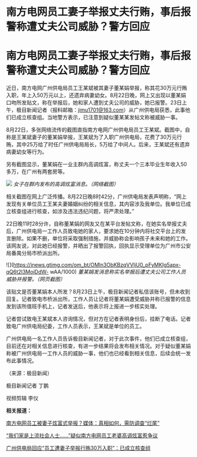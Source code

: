 # 南方电网员工妻子举报丈夫行贿，事后报警称遭丈夫公司威胁？警方回应

# 南方电网员工妻子举报丈夫行贿，事后报警称遭丈夫公司威胁？警方回应

近日，南方电网广州供电局员工王某斌被其妻子董某娟举报，称其花30万元行贿入职，年上入50万元以上，还遗弃病妻幼女。8月22日晚，网上又出现以董某娟口吻所发贴文，称在举报后，她和家人遭到丈夫公司的威胁，她已报警。23日上午，极目新闻记者（报料邮箱：jimu1701@163.com）从广州供电局获悉，此事他们已成立核查组。当地警方表示，已注意到疑似董某某发帖文称被威胁一事。

8月22日，多张网络流传的截图直指南方电网广州供电局员工王某斌。截图中，自称是王某斌妻子的董某娟举报，王某斌为了入职广州供电局，花费了30万元行贿，其中25万给了时任广州供电局局长，5万给了中间人。后来，王某斌还有遗弃病妻幼女等行为。

另有截图显示，董某娟在一业主群内高调炫富，称丈夫一个三本毕业生年收入50多万，在广州有两套房等。

![](https://inews.gtimg.com/om_bt/OpGVSDc6HUuoCfyFOUHXRmfsM7KrS0tCheUlx8WGl0wWMAA/1000)
_女子在群内发布的高调炫富消息。（网络截图）_

相关截图在网上广泛传播。8月22日晚8时42分，广州供电局发表声明称，“网上发现有关单位员工王某夫妻婚姻纠纷的相关信息，其内容涉及我单位。我单位已成立核查组进行核查，如涉及违法违纪问题，将严肃处理。”

22日晚11时28分许，自称董某娟的网友又在某平台发帖文称，在她实名举报丈夫后，广州供电局一工作人员致电她的家人，要求她在10分钟内将社交平台上的发言删除。如果不删，单位将采取强制措施，并威胁称会影响孩子未来和她的工作。该网友说，对此她已经报警，并晒出了报警回执，回执显示受理单位为广州市公安局番禺分局市桥派出所。

![](https://inews.gtimg.com/om_bt/OMln3ObKBzqVVljU0_pFyMKIg5apx-qQ6t2l3MojDdW-
wAA/1000) _董某娟发消息称实名举报后遭丈夫公司工作人员威胁并报警。（网页截图）_

该贴文是否董某娟本人所发？8月23日上午，极目新闻记者私信该账号，但未收到回复。记者致电市桥派出所，工作人员让记者将董某娟遭受威胁并称已报警的信息发到该所值班手机上，记者发送后，他表示将上报进一步核实处理。

记者尝试致电王某斌本人咨询情况，但对方在记者表明身份后，挂断了电话。记者致电广州供电局纪委，工作人员表示，王某斌是单位的员工。

广州供电局一名工作人员告诉极目新闻记者，对于此次事件，他们已成立核查组，目前还在对相关信息进行核查，有进一步结果将会发布相关情况。对于疑似董某娟称被广州供电局一工作人员的威胁一事，他们也已经看到相关信息，后续会统一发布此事情况。

（来源：极目新闻）

极目新闻记者 丁鹏

视频剪辑 李仪

**相关报道：**

[南方电网员工被妻子炫富式举报？媒体：真相如何，需防调查“烂尾” ](https://new.qq.com/rain/a/20230823A02LRZ00)

[“我们家是上流社会人士……”疑似南方电网员工老婆高调炫富惹争议 ](https://new.qq.com/rain/a/20230822A06UIY00)

[广州供电局回应“员工遭妻子举报行贿30万入职”：已成立核查组 ](https://new.qq.com/rain/a/20230822A09KW100)

